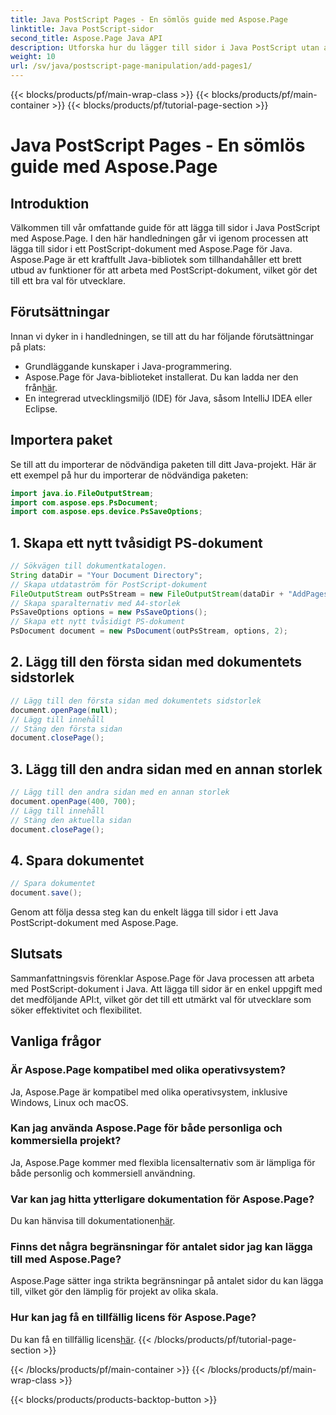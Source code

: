 ```yaml
---
title: Java PostScript Pages - En sömlös guide med Aspose.Page
linktitle: Java PostScript-sidor
second_title: Aspose.Page Java API
description: Utforska hur du lägger till sidor i Java PostScript utan ansträngning med Aspose.Page. Förbättra ditt dokumentskapande med detta kraftfulla Java-bibliotek.
weight: 10
url: /sv/java/postscript-page-manipulation/add-pages1/
---
```


{{< blocks/products/pf/main-wrap-class >}}
{{< blocks/products/pf/main-container >}}
{{< blocks/products/pf/tutorial-page-section >}}

# Java PostScript Pages - En sömlös guide med Aspose.Page

## Introduktion
Välkommen till vår omfattande guide för att lägga till sidor i Java PostScript med Aspose.Page. I den här handledningen går vi igenom processen att lägga till sidor i ett PostScript-dokument med Aspose.Page för Java. Aspose.Page är ett kraftfullt Java-bibliotek som tillhandahåller ett brett utbud av funktioner för att arbeta med PostScript-dokument, vilket gör det till ett bra val för utvecklare.
## Förutsättningar
Innan vi dyker in i handledningen, se till att du har följande förutsättningar på plats:
- Grundläggande kunskaper i Java-programmering.
-  Aspose.Page för Java-biblioteket installerat. Du kan ladda ner den från[här](https://releases.aspose.com/page/java/).
- En integrerad utvecklingsmiljö (IDE) för Java, såsom IntelliJ IDEA eller Eclipse.
## Importera paket
Se till att du importerar de nödvändiga paketen till ditt Java-projekt. Här är ett exempel på hur du importerar de nödvändiga paketen:
```java
import java.io.FileOutputStream;
import com.aspose.eps.PsDocument;
import com.aspose.eps.device.PsSaveOptions;

```
## 1. Skapa ett nytt tvåsidigt PS-dokument
```java
// Sökvägen till dokumentkatalogen.
String dataDir = "Your Document Directory";
// Skapa utdataström för PostScript-dokument
FileOutputStream outPsStream = new FileOutputStream(dataDir + "AddPages1_outPS.ps");
// Skapa sparalternativ med A4-storlek
PsSaveOptions options = new PsSaveOptions();
// Skapa ett nytt tvåsidigt PS-dokument
PsDocument document = new PsDocument(outPsStream, options, 2);
```
## 2. Lägg till den första sidan med dokumentets sidstorlek
```java
// Lägg till den första sidan med dokumentets sidstorlek
document.openPage(null);
// Lägg till innehåll
// Stäng den första sidan
document.closePage();
```
## 3. Lägg till den andra sidan med en annan storlek
```java
// Lägg till den andra sidan med en annan storlek
document.openPage(400, 700);
// Lägg till innehåll
// Stäng den aktuella sidan
document.closePage();
```
## 4. Spara dokumentet
```java
// Spara dokumentet
document.save();
```
Genom att följa dessa steg kan du enkelt lägga till sidor i ett Java PostScript-dokument med Aspose.Page.
## Slutsats
Sammanfattningsvis förenklar Aspose.Page för Java processen att arbeta med PostScript-dokument i Java. Att lägga till sidor är en enkel uppgift med det medföljande API:t, vilket gör det till ett utmärkt val för utvecklare som söker effektivitet och flexibilitet.
## Vanliga frågor
### Är Aspose.Page kompatibel med olika operativsystem?
Ja, Aspose.Page är kompatibel med olika operativsystem, inklusive Windows, Linux och macOS.
### Kan jag använda Aspose.Page för både personliga och kommersiella projekt?
Ja, Aspose.Page kommer med flexibla licensalternativ som är lämpliga för både personlig och kommersiell användning.
### Var kan jag hitta ytterligare dokumentation för Aspose.Page?
 Du kan hänvisa till dokumentationen[här](https://reference.aspose.com/page/java/).
### Finns det några begränsningar för antalet sidor jag kan lägga till med Aspose.Page?
Aspose.Page sätter inga strikta begränsningar på antalet sidor du kan lägga till, vilket gör den lämplig för projekt av olika skala.
### Hur kan jag få en tillfällig licens för Aspose.Page?
 Du kan få en tillfällig licens[här](https://purchase.aspose.com/temporary-license/).
{{< /blocks/products/pf/tutorial-page-section >}}

{{< /blocks/products/pf/main-container >}}
{{< /blocks/products/pf/main-wrap-class >}}

{{< blocks/products/products-backtop-button >}}
